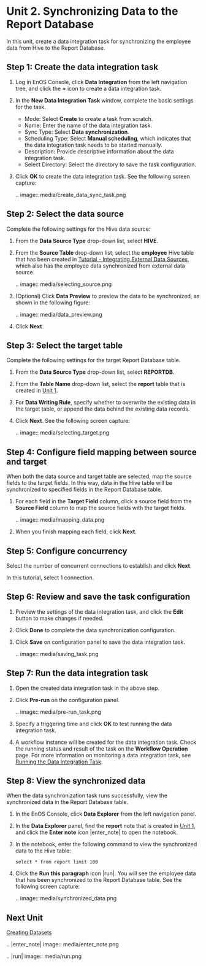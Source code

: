 # Unit 2. Synchronizing Data to the Report Database

In this unit, create a data integration task for synchronizing the employee data from Hive to the Report Database.

## Step 1: Create the data integration task

1. Log in EnOS Console, click **Data Integration** from the left navigation tree, and click the **+** icon to create a data integration task.

2. In the **New Data Integration Task** window, complete the basic settings for the task.

   - Mode: Select **Create** to create a task from scratch.
   - Name: Enter the name of the data integration task.
   - Sync Type: Select **Data synchronization**.
   - Scheduling Type: Select **Manual scheduling**, which indicates that the data integration task needs to be started manually.
   - Description: Provide descriptive information about the data integration task.
   - Select Directory: Select the directory to save the task configuration.

3. Click **OK** to create the data integration task. See the following screen capture:

   .. image:: media/create_data_sync_task.png

## Step 2: Select the data source

Complete the following settings for the Hive data source:

1. From the **Data Source Type** drop-down list, select **HIVE**.

2. From the **Source Table** drop-down list, select the **employee** Hive table that has been created in [Tutorial - Integrating External Data Sources](/docs/offline-data/en/latest/tutorial/integrating_external_data_sources/creating_hive_table.html), which also has the employee data synchronized from external data source.

   .. image:: media/selecting_source.png

3. (Optional) Click **Data Preview** to preview the data to be synchronized, as shown in the following figure:

   .. image:: media/data_preview.png

4. Click **Next**.


## Step 3: Select the target table

Complete the following settings for the target Report Database table.
1. From the **Data Source Type** drop-down list, select **REPORTDB**.

2. From the **Table Name** drop-down list, select the **report** table that is created in [Unit 1](creating_reportdb_table).

3. For **Data Writing Rule**, specify whether to overwrite the existing data in the target table, or append the data behind the existing data records.

4. Click **Next**. See the following screen capture:

   .. image:: media/selecting_target.png

## Step 4: Configure field mapping between source and target

When both the data source and target table are selected, map the source fields to the target fields. In this way, data in the Hive table will be synchronized to specified fields in the Report Database table.

1. For each field in the **Target Field** column, click a source field from the **Source Field** column to map the source fields with the target fields.

   .. image:: media/mapping_data.png


2. When you finish mapping each field, click **Next**.

## Step 5: Configure concurrency

Select the number of concurrent connections to establish and click **Next**.

In this tutorial, select 1 connection.


## Step 6: Review and save the task configuration

1. Preview the settings of the data integration task, and click the **Edit** button to make changes if needed.

2. Click **Done** to complete the data synchronization configuration.

3. Click **Save** on configuration panel to save the data integration task.

   .. image:: media/saving_task.png

## Step 7: Run the data integration task

1. Open the created data integration task in the above step.

2. Click **Pre-run** on the configuration panel.

   .. image:: media/pre-run_task.png

3. Specify a triggering time and click **OK** to test running the data integration task.

4. A workflow instance will be created for the data integration task. Check the running status and result of the task on the **Workflow Operation** page. For more information on monitoring a data integration task, see [Running the Data Integration Task](/docs/offline-data/en/latest/tutorial/integrating_external_data_sources/running_data_integration_task.html).

## Step 8: View the synchronized data

When the data synchronization task runs successfully, view the synchronized data in the Report Database table.

1. In the EnOS Console, click **Data Explorer** from the left navigation panel.

2. In the **Data Explorer** panel, find the **report** note that is created in [Unit 1](creating_reportdb_table), and click the **Enter note** icon |enter_note| to open the notebook.

3. In the notebook, enter the following command to view the synchronized data to the Hive table:

   ```
   select * from report limit 100
   ```

4. Click the **Run this paragraph** icon |run|. You will see the employee data that has been synchronized to the Report Database table. See the following screen capture:

   .. image:: media/synchronized_data.png

## Next Unit

[Creating Datasets](creating_datasets)

.. |enter_note| image:: media/enter_note.png

.. |run| image:: media/run.png

<!--end-->